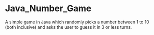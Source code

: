 # Java_Number_Game
A simple game in Java which randomly picks a number between 1 to 10 (both inclusive) and asks the user to guess it in 3 or less turns.
